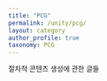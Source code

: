 ```yaml
---
title: "PCG"
permalink: /unity/pcg/
layout: category
author_profile: true
taxonomy: PCG
---
```


절차적 콘텐츠 생성에 관한 글들
